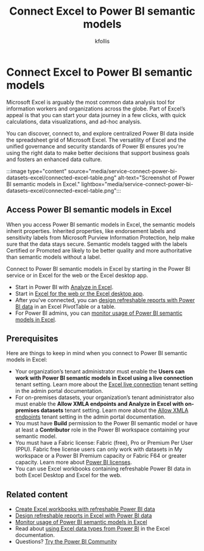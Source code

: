 ﻿---
title: Connect Excel to Power BI semantic models 
description: Power BI makes it easy for you to discover and connect to centralized and secure data from wherever you work, including Microsoft Excel and Microsoft Teams.
author: kfollis
ms.author: kfollis
ms.reviewer: ikedeagu
ms.service: powerbi
ms.subservice: pbi-collaborate-share
ms.topic: conceptual
ms.date: 02/13/2023
LocalizationGroup: Share your work
---
# Connect Excel to Power BI semantic models

Microsoft Excel is arguably the most common data analysis tool for information workers and organizations across the globe. Part of Excel’s appeal is that you can start your data journey in a few clicks, with quick calculations, data visualizations, and ad-hoc analysis.

You can discover, connect to, and explore centralized Power BI data inside the spreadsheet grid of Microsoft Excel. The versatility of Excel and the unified governance and security standards of Power BI ensures you're using the right data to make better decisions that support business goals and fosters an enhanced data culture.

:::image type="content" source="media/service-connect-power-bi-datasets-excel/connected-excel-table.png" alt-text="Screenshot of Power BI semantic models in Excel." lightbox="media/service-connect-power-bi-datasets-excel/connected-excel-table.png":::

## Access Power BI semantic models in Excel 

When you access Power BI semantic models in Excel, the semantic models inherit properties. Inherited properties, like endorsement labels and sensitivity labels from Microsoft Purview Information Protection, help make sure that the data stays secure. Semantic models tagged with the labels Certified or Promoted are likely to be better quality and more authoritative than semantic models without a label.

Connect to Power BI semantic models in Excel by starting in the Power BI service or in Excel for the web or the Excel desktop app.  

- Start in Power BI with [Analyze in Excel](service-analyze-in-excel.md). 
- Start in [Excel for the web or the Excel desktop app](service-connect-excel-power-bi-datasets.md).
- After you've connected, you can [design refreshable reports with Power BI data](service-analyze-power-bi-datasets-excel.md) in an Excel PivotTable or a table.
- For Power BI admins, you can [monitor usage of Power BI semantic models in Excel](service-monitor-usage-power-bi-datasets-excel.md).

## Prerequisites

Here are things to keep in mind when you connect to Power BI semantic models in Excel:

- Your organization’s tenant administrator must enable the **Users can work with Power BI semantic models in Excel using a live connection** tenant setting. Learn more about the [Excel live connection](/fabric/admin/service-admin-portal-export-sharing#users-can-work-with-power-bi-datasets-in-excel-using-a-live-connection) tenant setting in the admin portal documentation.
- For on-premises datasets, your organization’s tenant administrator also must enable the **Allow XMLA endpoints and Analyze in Excel with on-premises datasets** tenant setting. Learn more about the [Allow XMLA endpoints](/fabric/admin/service-admin-portal-integration#allow-xmla-endpoints-and-analyze-in-excel-with-on-premises-datasets) tenant setting in the admin portal documentation.
- You must have **Build** permission to the Power BI semantic model or have at least a **Contributor** role in the Power BI workspace containing your semantic model.
- You must have a Fabric license: Fabric (free), Pro or Premium Per User (PPU). Fabric free license users can only work with datasets in My workspace or a Power BI Premium capacity or Fabric F64 or greater capacity. Learn more about [Power BI licenses](../fundamentals/service-features-license-type.md).
- You can use Excel workbooks containing refreshable Power BI data in both Excel Desktop and Excel for the web.

## Related content

- [Create Excel workbooks with refreshable Power BI data](service-analyze-in-excel.md)
- [Design refreshable reports in Excel with Power BI data](service-analyze-power-bi-datasets-excel.md)
- [Monitor usage of Power BI semantic models in Excel](service-monitor-usage-power-bi-datasets-excel.md)
- Read about [using Excel data types from Power BI](https://support.office.com/article/use-excel-data-types-from-power-bi-preview-cd8938ce-f963-444d-b82a-7140848241e9) in the Excel documentation.
- Questions? [Try the Power BI Community](https://community.powerbi.com/)
